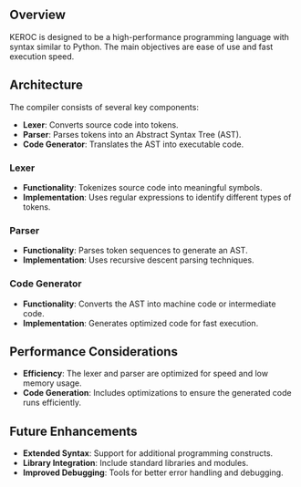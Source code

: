 ## Overview

KEROC is designed to be a high-performance programming language with syntax similar to Python. The main objectives are ease of use and fast execution speed.

## Architecture

The compiler consists of several key components:

- **Lexer**: Converts source code into tokens.
- **Parser**: Parses tokens into an Abstract Syntax Tree (AST).
- **Code Generator**: Translates the AST into executable code.

### Lexer

- **Functionality**: Tokenizes source code into meaningful symbols.
- **Implementation**: Uses regular expressions to identify different types of tokens.

### Parser

- **Functionality**: Parses token sequences to generate an AST.
- **Implementation**: Uses recursive descent parsing techniques.

### Code Generator

- **Functionality**: Converts the AST into machine code or intermediate code.
- **Implementation**: Generates optimized code for fast execution.

## Performance Considerations

- **Efficiency**: The lexer and parser are optimized for speed and low memory usage.
- **Code Generation**: Includes optimizations to ensure the generated code runs efficiently.

## Future Enhancements

- **Extended Syntax**: Support for additional programming constructs.
- **Library Integration**: Include standard libraries and modules.
- **Improved Debugging**: Tools for better error handling and debugging.
